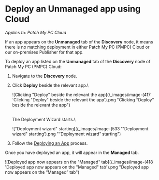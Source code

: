 # Deploy an Unmanaged app using Cloud

_Applies to: Patch My PC Cloud_

If an app appears on the **Unmanaged** tab of the **Discovery** node, it means there is no matching deployment in either Patch My PC (PMPC) Cloud or our on-premises Publisher for that app.

To deploy an app listed on the **Unmanaged** tab of the **Discovery** node of Patch My PC (PMPC) Cloud:

1. Navigate to the **Discovery** node.
2.  Click **Deploy** beside the relevant app.\


    ![Clicking "Deploy" beside the relevant the app](/_images/image-(417 'Clicking "Deploy" beside the relevant the app').png "Clicking “Deploy” beside the relevant the app")

    \
    The Deployment Wizard starts.\


    !["Deployment wizard" starting](/_images/image-(533 '"Deployment wizard" starting').png "“Deployment wizard” starting")
3. Follow the [Deploying an App](../cloud-deployments/deploying-an-app-using-cloud/) process.

Once you have deployed an app, it will appear in the **Managed** tab.

![Deployed app now appears on the "Managed" tab](/_images/image-(418 'Deployed app now appears on the "Managed" tab').png "Deployed app now appears on the “Managed” tab")